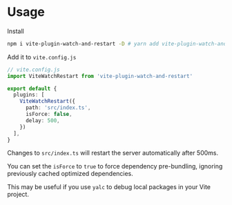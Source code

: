# Usage

Install

```bash
npm i vite-plugin-watch-and-restart -D # yarn add vite-plugin-watch-and-restart -D
```

Add it to `vite.config.js`

```ts
// vite.config.js
import ViteWatchRestart from 'vite-plugin-watch-and-restart'

export default {
  plugins: [
    ViteWatchRestart({
      path: 'src/index.ts',
      isForce: false,
      delay: 500,
    })
  ],
}
```

Changes to `src/index.ts` will restart the server automatically after 500ms.

You can set the `isForce` to `true` to force dependency pre-bundling, ignoring previously cached optimized dependencies.

This may be useful if you use `yalc` to debug local packages in your Vite project.
